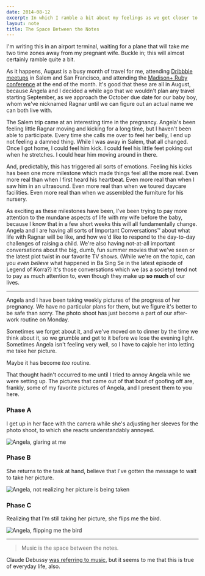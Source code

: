 ```yaml
---
date: 2014-08-12
excerpt: In which I ramble a bit about my feelings as we get closer to our baby's due date.
layout: note
title: The Space Between the Notes
---
```


I'm writing this in an airport terminal, waiting for a plane that will take me two time zones away from my pregnant wife. Buckle in; this will almost certainly ramble quite a bit.

As it happens, August is a busy month of travel for me, attending [Dribbble meetups][meetups] in Salem and San Francisco, and attending the [Madison+ Ruby conference][madruby] at the end of the month.
It's good that these are all in August, because Angela and I decided a while ago that we wouldn't plan any travel starting September, as we approach the October due date for our baby boy, whom we've nicknamed Ragnar until we can figure out an actual name we can both live with.

The Salem trip came at an interesting time in the pregnancy.
Angela's been feeling little Ragnar moving and kicking for a long time, but I haven't been able to participate.
Every time she calls me over to feel her belly, I end up not feeling a damned thing.
While I was away in Salem, that all changed.
Once I got home, I could feel him kick.
I could feel his little feet poking out when he stretches.
I could hear him moving around in there.

And, predictably, this has triggered all sorts of emotions.
Feeling his kicks has been one more milestone which made things feel all the more real.
Even more real than when I first heard his heartbeat.
Even more real than when I saw him in an ultrasound.
Even more real than when we toured daycare facilities.
Even more real than when we assembled the furniture for his nursery.

As exciting as these milestones have been, I've been trying to pay more attention to the mundane aspects of life with my wife before the baby, because I know that in a few short weeks this will all fundamentally change.
Angela and I are having all sorts of Important Conversations™ about what life with Ragnar will be like, and how we'd like to respond to the day-to-day challenges of raising a child.
We're also having not-at-all important conversations about the big, dumb, fun summer movies that we've seen or the latest plot twist in our favorite TV shows.
(While we're on the topic, can you *even believe* what happened in Ba Sing Se in the latest episode of Legend of Korra?)
It's those conversations which we (as a society) tend not to pay as much attention to, even though they make up **so much** of our lives.

--------

Angela and I have been taking weekly pictures of the progress of her pregnancy.
We have no particular plans for them, but we figure it's better to be safe than sorry.
The photo shoot has just become a part of our after-work routine on Monday.

Sometimes we forget about it, and we've moved on to dinner by the time we think about it, so we grumble and get to it before we lose the evening light.
Sometimes Angela isn't feeling very well, so I have to cajole her into letting me take her picture.

Maybe it has become *too* routine.

That thought hadn't occurred to me until I tried to annoy Angela while we were setting up.
The pictures that came out of that bout of goofing off are, frankly, some of my favorite pictures of Angela, and I present them to you here.

### Phase A

I get up in her face with the camera while she's adjusting her sleeves for the photo shoot, to which she reacts understandably annoyed.

![Angela, glaring at me](images/photos/space-between-the-notes/candid-angela-phase-a-500.jpg)

### Phase B

She returns to the task at hand, believe that I've gotten the message to wait to take her picture.

![Angela, not realizing her picture is being taken](images/photos/space-between-the-notes/candid-angela-phase-b-500.jpg)

### Phase C

Realizing that I'm still taking her picture, she flips me the bird.

![Angela, flipping me the bird](images/photos/space-between-the-notes/candid-angela-phase-c-500.jpg)

------

> Music is the space between the notes.

Claude Debussy [was referring to music][quote], but it seems to me that this is true of everyday life, also.

[meetups]:http://www.meetup.com/dribbble/
[madruby]:http://madisonpl.us/ruby/
[quote]:http://en.wikiquote.org/wiki/Claude_Debussy
